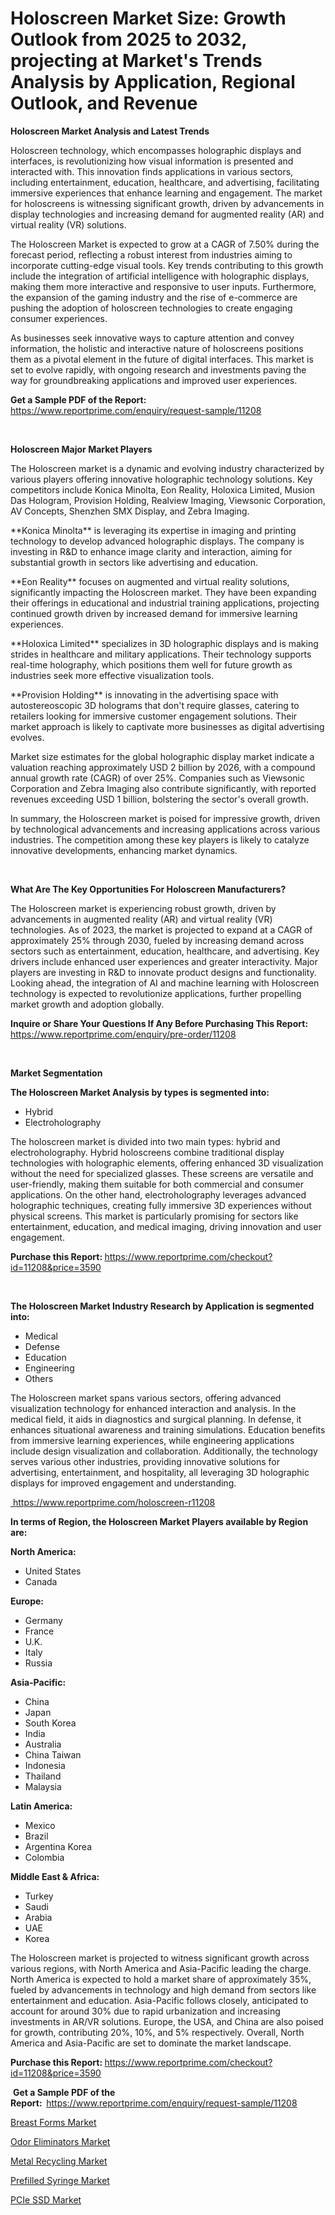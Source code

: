 <p><h1>Holoscreen Market Size: Growth Outlook from 2025 to 2032, projecting at Market's Trends Analysis by Application, Regional Outlook, and Revenue</h1></p><p><strong>Holoscreen Market Analysis and Latest Trends</strong></p>
<p><p>Holoscreen technology, which encompasses holographic displays and interfaces, is revolutionizing how visual information is presented and interacted with. This innovation finds applications in various sectors, including entertainment, education, healthcare, and advertising, facilitating immersive experiences that enhance learning and engagement. The market for holoscreens is witnessing significant growth, driven by advancements in display technologies and increasing demand for augmented reality (AR) and virtual reality (VR) solutions.</p><p>The Holoscreen Market is expected to grow at a CAGR of 7.50% during the forecast period, reflecting a robust interest from industries aiming to incorporate cutting-edge visual tools. Key trends contributing to this growth include the integration of artificial intelligence with holographic displays, making them more interactive and responsive to user inputs. Furthermore, the expansion of the gaming industry and the rise of e-commerce are pushing the adoption of holoscreen technologies to create engaging consumer experiences.</p><p>As businesses seek innovative ways to capture attention and convey information, the holistic and interactive nature of holoscreens positions them as a pivotal element in the future of digital interfaces. This market is set to evolve rapidly, with ongoing research and investments paving the way for groundbreaking applications and improved user experiences.</p></p>
<p><strong>Get a Sample PDF of the Report:&nbsp;</strong> <a href="https://www.reportprime.com/enquiry/request-sample/11208?utm_campaign=1837&utm_medium=2&utm_source=Github&utm_content=ia&utm_term=20032025&utm_id=holoscreen">https://www.reportprime.com/enquiry/request-sample/11208</a></p>
<p>&nbsp;</p>
<p><strong>Holoscreen Major Market Players</strong></p>
<p><p>The Holoscreen market is a dynamic and evolving industry characterized by various players offering innovative holographic technology solutions. Key competitors include Konica Minolta, Eon Reality, Holoxica Limited, Musion Das Hologram, Provision Holding, Realview Imaging, Viewsonic Corporation, AV Concepts, Shenzhen SMX Display, and Zebra Imaging.</p><p>**Konica Minolta** is leveraging its expertise in imaging and printing technology to develop advanced holographic displays. The company is investing in R&D to enhance image clarity and interaction, aiming for substantial growth in sectors like advertising and education.</p><p>**Eon Reality** focuses on augmented and virtual reality solutions, significantly impacting the Holoscreen market. They have been expanding their offerings in educational and industrial training applications, projecting continued growth driven by increased demand for immersive learning experiences.</p><p>**Holoxica Limited** specializes in 3D holographic displays and is making strides in healthcare and military applications. Their technology supports real-time holography, which positions them well for future growth as industries seek more effective visualization tools.</p><p>**Provision Holding** is innovating in the advertising space with autostereoscopic 3D holograms that don't require glasses, catering to retailers looking for immersive customer engagement solutions. Their market approach is likely to captivate more businesses as digital advertising evolves.</p><p>Market size estimates for the global holographic display market indicate a valuation reaching approximately USD 2 billion by 2026, with a compound annual growth rate (CAGR) of over 25%. Companies such as Viewsonic Corporation and Zebra Imaging also contribute significantly, with reported revenues exceeding USD 1 billion, bolstering the sector's overall growth.</p><p>In summary, the Holoscreen market is poised for impressive growth, driven by technological advancements and increasing applications across various industries. The competition among these key players is likely to catalyze innovative developments, enhancing market dynamics.</p></p>
<p>&nbsp;</p>
<p><strong>What Are The Key Opportunities For Holoscreen Manufacturers?</strong></p>
<p><p>The Holoscreen market is experiencing robust growth, driven by advancements in augmented reality (AR) and virtual reality (VR) technologies. As of 2023, the market is projected to expand at a CAGR of approximately 25% through 2030, fueled by increasing demand across sectors such as entertainment, education, healthcare, and advertising. Key drivers include enhanced user experiences and greater interactivity. Major players are investing in R&D to innovate product designs and functionality. Looking ahead, the integration of AI and machine learning with Holoscreen technology is expected to revolutionize applications, further propelling market growth and adoption globally.</p></p>
<p><strong>Inquire or Share Your Questions If Any Before Purchasing This Report:</strong> <a href="https://www.reportprime.com/enquiry/pre-order/11208?utm_campaign=1837&utm_medium=2&utm_source=Github&utm_content=ia&utm_term=20032025&utm_id=holoscreen">https://www.reportprime.com/enquiry/pre-order/11208</a></p>
<p>&nbsp;</p>
<p><strong>Market Segmentation</strong></p>
<p><strong>The Holoscreen Market Analysis by types is segmented into:</strong></p>
<p><ul><li>Hybrid</li><li>Electroholography</li></ul></p>
<p><p>The holoscreen market is divided into two main types: hybrid and electroholography. Hybrid holoscreens combine traditional display technologies with holographic elements, offering enhanced 3D visualization without the need for specialized glasses. These screens are versatile and user-friendly, making them suitable for both commercial and consumer applications. On the other hand, electroholography leverages advanced holographic techniques, creating fully immersive 3D experiences without physical screens. This market is particularly promising for sectors like entertainment, education, and medical imaging, driving innovation and user engagement.</p></p>
<p><strong>Purchase this Report:&nbsp;</strong><a href="https://www.reportprime.com/checkout?id=11208&price=3590&utm_campaign=1837&utm_medium=2&utm_source=Github&utm_content=ia&utm_term=20032025&utm_id=holoscreen">https://www.reportprime.com/checkout?id=11208&price=3590</a></p>
<p>&nbsp;</p>
<p><strong>The Holoscreen Market Industry Research by Application is segmented into:</strong></p>
<p><ul><li>Medical</li><li>Defense</li><li>Education</li><li>Engineering</li><li>Others</li></ul></p>
<p><p>The Holoscreen market spans various sectors, offering advanced visualization technology for enhanced interaction and analysis. In the medical field, it aids in diagnostics and surgical planning. In defense, it enhances situational awareness and training simulations. Education benefits from immersive learning experiences, while engineering applications include design visualization and collaboration. Additionally, the technology serves various other industries, providing innovative solutions for advertising, entertainment, and hospitality, all leveraging 3D holographic displays for improved engagement and understanding.</p></p>
<p><a href="https://www.reportprime.com/holoscreen-r11208?utm_campaign=1837&utm_medium=2&utm_source=Github&utm_content=ia&utm_term=20032025&utm_id=holoscreen">&nbsp;https://www.reportprime.com/holoscreen-r11208</a></p>
<p><strong>In terms of Region, the Holoscreen Market Players available by Region are:</strong></p>
<p>
    <p> <strong> North America: </strong>
        <ul>
            <li>United States</li>
            <li>Canada</li>
        </ul>
        </p> 
    <p> <strong> Europe: </strong>
        <ul>
            <li>Germany</li>
            <li>France</li>
            <li>U.K.</li>
            <li>Italy</li>
            <li>Russia</li>
        </ul>
        </p> 
    <p> <strong> Asia-Pacific: </strong>
        <ul>
            <li>China</li>
            <li>Japan</li>
            <li>South Korea</li>
            <li>India</li>
            <li>Australia</li>
            <li>China Taiwan</li>
            <li>Indonesia</li>
            <li>Thailand</li>
            <li>Malaysia</li>
        </ul>
        </p> 
    <p> <strong> Latin America: </strong>
        <ul>
            <li>Mexico</li>
            <li>Brazil</li>
            <li>Argentina Korea</li>
            <li>Colombia</li>
        </ul>
        </p> 
    <p> <strong> Middle East & Africa: </strong>
        <ul>
            <li>Turkey</li>
            <li>Saudi</li>
            <li>Arabia</li>
            <li>UAE</li>
            <li>Korea</li>
        </ul>
    </p>
    </p>
<p><p>The Holoscreen market is projected to witness significant growth across various regions, with North America and Asia-Pacific leading the charge. North America is expected to hold a market share of approximately 35%, fueled by advancements in technology and high demand from sectors like entertainment and education. Asia-Pacific follows closely, anticipated to account for around 30% due to rapid urbanization and increasing investments in AR/VR solutions. Europe, the USA, and China are also poised for growth, contributing 20%, 10%, and 5% respectively. Overall, North America and Asia-Pacific are set to dominate the market landscape.</p></p>
<p><strong>Purchase this Report: </strong><a href="https://www.reportprime.com/checkout?id=11208&price=3590&utm_campaign=1837&utm_medium=2&utm_source=Github&utm_content=ia&utm_term=20032025&utm_id=holoscreen">https://www.reportprime.com/checkout?id=11208&price=3590</a></p>
<p>&nbsp;<strong>Get a Sample PDF of the Report:&nbsp;&nbsp;</strong><a href="https://www.reportprime.com/enquiry/request-sample/11208?utm_campaign=1837&utm_medium=2&utm_source=Github&utm_content=ia&utm_term=20032025&utm_id=holoscreen">https://www.reportprime.com/enquiry/request-sample/11208</a></p>
<p><strong></strong></p>
<p><p><a href="https://github.com/mateyappiazo/Market-Research-Report-List-1/blob/main/breast-forms-market.md?utm_campaign=1837&utm_medium=2&utm_source=Github&utm_content=ia&utm_term=20032025&utm_id=holoscreen">Breast Forms Market</a></p><p><a href="https://github.com/signallaikun/Market-Research-Report-List-1/blob/main/odor-eliminators-market.md?utm_campaign=1837&utm_medium=2&utm_source=Github&utm_content=ia&utm_term=20032025&utm_id=holoscreen">Odor Eliminators Market</a></p><p><a href="https://github.com/shefikagbons/Market-Research-Report-List-1/blob/main/metal-recycling-market.md?utm_campaign=1837&utm_medium=2&utm_source=Github&utm_content=ia&utm_term=20032025&utm_id=holoscreen">Metal Recycling Market</a></p><p><a href="https://github.com/gunbybeahmg1/Market-Research-Report-List-1/blob/main/prefilled-syringe-market.md?utm_campaign=1837&utm_medium=2&utm_source=Github&utm_content=ia&utm_term=20032025&utm_id=holoscreen">Prefilled Syringe Market</a></p><p><a href="https://github.com/celpabembes/Market-Research-Report-List-1/blob/main/pcie-ssd-market.md?utm_campaign=1837&utm_medium=2&utm_source=Github&utm_content=ia&utm_term=20032025&utm_id=holoscreen">PCIe SSD Market</a></p></p>